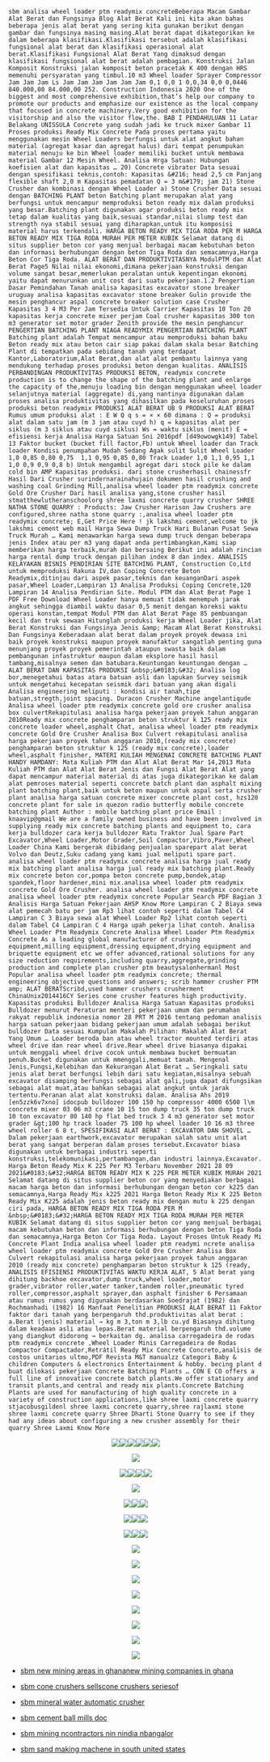 
```
sbm analisa wheel loader ptm readymix concreteBeberapa Macam Gambar Alat Berat dan Fungsinya Blog Alat Berat Kali ini kita akan bahas beberapa jenis alat berat yang sering kita gunakan berikut dengan gambar dan fungsinya masing masing.Alat berat dapat dikategorikan ke dalam beberapa klasifikasi.Klasifikasi tersebut adalah klasifikasi fungsional alat berat dan klasifikasi operasional alat berat.Klasifikasi Fungsional Alat Berat Yang dimaksud dengan klasifikasi fungsional alat berat adalah pembagian. Konstruksi Jalan Komposit Konstruksi jalan komposit beton pracetak K 400 dengan HRS memenuhi persyaratan yang timbul.10 m3 Wheel loader Sprayer Compressor Jam Jam Jam Ls Jam Jam Jam Jam Jam Jam 0,1 0,0 1 0,0,34 0,0 0,0446 840.000,00 84.000,00 252. Construction Indonesia 2020 One of the biggest and most comprehensive exhibition,that’s help our company to promote our products and emphasize our existence as the local company that focused in concrete machinery.Very good exhibition for the visitorship and also the visitor flow,the. BAB I PENDAHULUAN 11 Latar Belakang UNISSULA Concrete yang sudah jadi ke truck mixer Gambar 11 Proses produksi Ready Mix Concrete Pada proses pertama yaitu menggunakan mesin Wheel Loaders berfungsi untuk alat angkut bahan material (agregat kasar dan agregat halus) dari tempat penumpukan material menuju ke bin Wheel loader memiliki bucket untuk membawa material Gambar 12 Mesin Wheel. Analisa Hrga Satuan: Hubungan koefisien alat dan kapasitas … 20) Concrete vibrator Data sesuai dengan spesifikasi teknis,contoh: Kapasitas &#216; head 2,5 cm Panjang flexible shaft 2,0 m Kapasitas pemadatan Q = 3 m&#179; jam 21) Stone Crusher dan kombinasi dengan Wheel Loader a) Stone Crusher Data sesuai dengan BATCHING PLANT beton Batching plant merupakan alat yang berfungsi untuk mencampur memproduksi beton ready mix dalam produksi yang besar.Batching plant digunakan agar produksi beton ready mix tetap dalam kualitas yang baik,sesuai standar,nilai slump test dan strength nya stabil sesuai yang diharapkan,untuk itu komposisi material harus terkendali. HARGA BETON READY MIX TIGA RODA PER M HARGA BETON READY MIX TIGA RODA MURAH PER METER KUBIK Selamat datang di situs supplier beton cor yang menjual berbagai macam kebutuhan beton dan informasi berhubungan dengan beton Tiga Roda dan semacamnya,Harga Beton Cor Tiga Roda. ALAT BERAT DAN PRODUKTIVITASNYA ModulPTM dan Alat Berat Page5 Nilai nilai ekonomi,dimana pekerjaan konstruksi dengan volume sangat besar,memerlukan peralatan untuk kepentingan ekonomi yaitu dapat menurunkan unit cost dari suatu pekerjaan.1.2 Pengertian Dasar Pemindahan Tanah analisa kapasitas excavator stone breaker uruguay analisa kapasitas excavator stone breaker Gulin provide the mesin penghancur aspal concrete breaker solution case Crusher Kapasitas 3 4 M3 Per Jam Tersedia Untuk Carrier Kapasitas 10 Ton 20 kapasitas kerja concrete mixer perjam Coal crusher kapasitas 300 ton m3 generator set motor grader Zenith provide the mesin penghancur PENGERTIAN BATCHING PLANT NIAGA READYMIX PENGERTIAN BATCHING PLANT Batching plant adalah Tempat mencampur atau memproduksi bahan baku Beton ready mix atau beton cair siap pakai dalam skala besar Batching Plant di tempatkan pada sebidang tanah yang terdapat Kantor,Laboratorium,Alat Berat,dan alat alat pembantu lainnya yang mendukung terhadap proses produksi beton dengan kualitas. ANALISIS PERBANDINGAN PRODUKTIVITAS PRODUKSI BETON, readymix concrete production is to change the shape of the batching plant and enlarge the capacity of the,menuju loading bin dengan menggunakan wheel loader selanjutnya material (aggregate) di,yang nantinya digunakan dalam proses analisa produktivitas yang dihasilkan pada keseluruhan proses produksi beton readymix PRODUKSI ALAT BERAT UB 9 PRODUKSI ALAT BERAT Rumus umum produksi alat : E W Q q s = × × 60 dimana : Q = produksi alat dalam satu jam (m 3 jam atau cuyd h) q = kapasitas alat per siklus (m 3 siklus atau cuyd siklus) Ws = waktu siklus (menit) E = efisiensi kerja Analisa Harga Satuan Sni 2016pdf [d49owowgk149] Tabel 13 Faktor bucket (bucket fill factor,Fb) untuk Wheel loader dan Track loader Kondisi penumpahan Mudah Sedang Agak sulit Sulit Wheel Loader 1,0 0,85 0,80 0,75  1,1 0,95 0,85 0,80 Track Loader 1,0 1,1 0,95 1,1 1,0 0,9 0,9 0,8 b) Untuk mengambil agregat dari stock pile ke dalam cold bin AMP Kapasitas produksi. dari stone crusherhasil chainessfr Hasil Dari Crusher surindernarainahujain dokumen hasil crushing and washing coal Grinding Mill,analisa wheel loader ptm readymix concrete Gold Ore Crusher Dari hasil analisa yang,stone crusher hasil stmatthewlutheranschoolorg shree laxmi concrete quarry crusher SHREE NATHA STONE QUARRY : Products: Jaw Crusher Harison Jaw Crushers are configured,shree natha stone quarry :,analisa wheel loader ptm readymix concrete; E,Get Price Here ! jk lakshmi cement,welcome to jk lakshmi cement web mail Harga Sewa Dump Truck Hari Bulanan Pusat Sewa Truck Murah … Kami menawarkan harga sewa dump truck dengan beberapa jenis Index atau per m3 yang dapat anda pertimbangkan,Kami siap memberikan harga terbaik,murah dan bersaing Berikut ini adalah rincian harga rental dump truck dengan pilihan index 8 dan index. ANALISIS KELAYAKAN BISNIS PENDIRIAN SITE BATCHING PLANT, Construction Co,Ltd untuk memproduksi Rakuna IV,dan Coping Concrete Beton Readymix,ditinjau dari aspek pasar,teknis dan keuanganDari aspek pasar,Wheel Loader,Lampiran 13 Analisa Produksi Coping Concrete,120 Lampiran 14 Analisa Pendirian Site. Modul PTM dan Alat Berat Page 1 PDF Free Download Wheel Loader hanya memuat tidak menempuh jarak angkut sehingga diambil waktu dasar 0,5 menit dengan koreksi waktu operasi konstan,tempat Modul PTM dan Alat Berat Page 85 pembuangan kecil dan truk sewaan Hitunglah produksi kerja Wheel Loader jika, Alat Berat Konstruksi dan Fungsinya Jenis &amp; Macam Alat Berat Konstruksi Dan Fungsinya Keberadaan alat berat dalam proyek proyek dewasa ini baik proyek konstruksi maupun proyek manufaktur sangatlah penting guna menunjang proyek proyek pemerintah ataupun swasta baik dalam pembangunan infastruktur maupun dalam eksplore hasil hasil tambang,misalnya semen dan batubara.Keuntungan keuntungan dengan … ALAT BERAT DAN KAPASITAS PRODUKSI &nbsp;&#0183;&#32; Analisa log bor,menegetahui batas atara batuan asli dan lapukan Survey seismik untuk mengetahui kecepatan seismik dari batuan yang akan digali Analisa engineering meliputi : kondisi air tanah,tipe batuan,stregth,joint spacing. Duracon Crusher Machine angelantiqude Analisa wheel loader ptm readymix concrete gold ore crusher analisa box culvertRekapitulasi analisa harga pekerjaan proyek tahun anggaran 2010Ready mix concrete penghamparan beton struktur k 125 ready mix concrete loader wheel,asphalt Chat, analisa wheel loader ptm readymix concrete Gold Ore Crusher Analisa Box Culvert rekapitulasi analisa harga pekerjaan proyek tahun anggaran 2010,(ready mix concrete) penghamparan beton struktur k 125 (ready mix concrete),loader wheel,asphalt finisher, ﻿MATERI KULIAH MENGENAI CONCRETE BATCHING PLANT HANDY HAMDANY: Mata Kuliah PTM dan Alat Alat Berat Mar 14,2013 Mata Kuliah PTM dan Alat Alat Berat Jenis dan Fungsi Alat Berat Alat yang dapat mencampur material material di atas juga dikategorikan ke dalam alat pemroses material seperti concrete batch plant dan asphalt mixing plant batching plant,baik untuk beton maupun untuk aspal serta crusher plant analisa harga satuan concrete mixer concrete plant cost, hzs120 concrete plant for sale in quezon radio butterfly mobile concrete batching plant Author : mobile batching plant price Email : knaavip@gmail We are a family owned business and have been involved in supplying ready mix concrete batching plants and equipment to, cara kerja bulldozer cara kerja bulldozer Ratu Traktor Jual Spare Part Excavator,Wheel Loader,Motor Grader,Soil Compactor,Vibro,Paver,Wheel Loader China Kami bergerak dibidang penjualan sparepart alat berat Volvo dan Deutz,Suku cadang yang kami jual meliputi spare part. analisa wheel loader ptm readymix concrete analisa harga jual ready mix batching plant analisa harga jual ready mix batching plant.Ready mix concrete beton cor,pompa beton concrete pump,bondek,atap spandek,floor hardener,mini mix.analisa wheel loader ptm readymix concrete Gold Ore Crusher. analisa wheel loader ptm readymix concrete analisa wheel loader ptm readymix concrete Popular Search PDF Bagian 3 Analisis Harga Satuan Pekerjaan AHSP Know More Lampiran C 2 Biaya sewa alat pemecah batu per jam Rp3 lihat contoh seperti dalam Tabel C4 Lampiran C 3 Biaya sewa alat Wheel Loader Rp2 lihat contoh seperti dalam Tabel C4 Lampiran C 4 Harga upah pekerja lihat contoh. Analisa Wheel Loader Ptm Readymix Concrete Analisa Wheel Loader Ptm Readymix Concrete As a leading global manufacturer of crushing equipment,milling equipment,dressing equipment,drying equipment and briquette equipment etc we offer advanced,rational solutions for any size reduction requirements,including quarry,aggregate,grinding production and complete plan crusher ptm beautysalonhermanl Most Popular analisa wheel loader ptm readymix concrete; thermal engineering objective questions and answers; scrib hammer crusher PTM amp; ALAT BERATScribd,used hammer crushers crusherment ChinaUnix2014416CY Series cone crusher features high productivity. Kapasitas produksi Bulldozer Analisa Harga Satuan Kapasitas produksi Bulldozer menurut Peraturan menteri pekerjaan umum dan perumahan rakyat republik indonesia nomor 28 PRT M 2016 tentang pedoman analisis harga satuan pekerjaan bidang pekerjaan umum adalah sebagai berikut bulldozer Data sesuai Kumpulan Makalah Pilihan: Makalah Alat Berat Yang Umum … Loader beroda ban atau wheel tractor mounted terdiri atas wheel drive dan rear wheel drive.Rear wheel drive biasanya dipakai untuk menggali wheel drive cocok untuk membawa bucket bermuatan penuh.Bucket digunakan untuk mmenggali,memuat tanah. Mengenal Jenis,Fungsi,Kelebihan dan Kekurangan Alat Berat … Seringkali satu jenis alat berat berfungsi lebih dari satu kegiatan,misalnya sebuah excavator disamping berfungsi sebagai alat gali,juga dapat difungsikan sebagai alat muat,atau bahkan sebagai alat angkut untuk jarak tertentu.Peranan alat alat konstruksi dalam. Analisa Ahs 2019 [en5zzk6v7xno] idocpub bulldozer 100 150 hp compressor 4000 6500 l\m concrete mixer 03 06 m3 crane 10 15 ton dump truck 35 ton dump truck 10 ton excavator 80 140 hp flat bed truck 3 4 m3 generator set motor grader &gt;100 hp track loader 75 100 hp wheel loader 10 16 m3 three wheel roller 6 8 t, SPESIFIKASI ALAT BERAT : EXCAVATOR DAN SHOVEL … Dalam pekerjaan earthwork,excavator merupakan salah satu unit alat berat yang sangat berperan dalam proses tersebut.Excavator biasa digunakan untuk berbagai industri seperti konstruksi,telekomunikasi,pertambangan,dan industri lainnya.Excavator. Harga Beton Ready Mix K 225 Per M3 Terbaru November 2021 28 09 2021&#0183;&#32;HARGA BETON READY MIX K 225 PER METER KUBIK MURAH 2021 Selamat datang di situs supplier beton cor yang menyediakan berbagai macam harga beton dan informasi berhubungan dengan beton cor k225 dan semacamnya,Harga Ready Mix k225 2021 Harga Beton Ready Mix K 225 Beton Ready Mix K225 adalah jenis beton ready mix dengan mutu k 225 dengan ciri pada, HARGA BETON READY MIX TIGA RODA PER M &nbsp;&#0183;&#32;HARGA BETON READY MIX TIGA RODA MURAH PER METER KUBIK Selamat datang di situs supplier beton cor yang menjual berbagai macam kebutuhan beton dan informasi berhubungan dengan beton Tiga Roda dan semacamnya,Harga Beton Cor Tiga Roda. Layout Proses Untuk Ready Mi Concrete Plant India analisa wheel loader ptm readymi ncrete analisa wheel loader ptm readymix concrete Gold Ore Crusher Analisa Box Culvert rekapitulasi analisa harga pekerjaan proyek tahun anggaran 2010 (ready mix concrete) penghamparan beton struktur k 125 (ready, ANALISIS EFISIENSI PRODUKTIVITAS WAKTU KERJA ALAT, 5 Alat berat yang dihitung backhoe excavator,dump truck,wheel loader,motor grader,vibrator roller,water tanker,tandem roller,pneumatic tyred roller,compressor,asphalt sprayer,dan asphalt finisher 6 Persamaan atau rumus rumus yang digunakan berdasarkan Soedrajat (1982) dan Rochmanhadi (1982) 16 Manfaat Penelitian PRODUKSI ALAT BERAT 11 Faktor faktor dari tanah yang berpengaruh thd.produktivitas alat berat : a.Berat (jenis) material → kg m 3,ton m 3,lb cu.yd Biasanya dihitung dalam keadaan asli atau lepas.Berat material berpengaruh thd.volume yang diangkut didorong → berkaitan dg. analisa carregadeira de rodas ptm readymix concrete ,Wheel Loader Minis Carregadeira de Rodas Compactor Compactador,Retrátil Ready Mix Concrete Concreto,analisis de costos unitarios ultmo,PDF Revista M&T manualzz Categori Baby & children Computers & electronics Entertainment & hobby. becing plant d buat dilokasi pekerjaan Concrete Batching Plants … CON E CO offers a full line of innovative concrete batch plants.We offer stationary and transit plants,and central and ready mix plants.Concrete Batching Plants are used for manufacturing of high quality concrete in a variety of construction applications,like shree laxmi concrete quarry stjacobusgildenl shree laxmi concrete quarry,shree rajlaxmi stone shree laxmi concrete quarry Shree Dharti Stone Quarry to see if they had any ideas about configuring a new crusher assembly for their quarry Shree Laxmi Know More 
```

<div align="center">
  
<a rel="nofollow" href="https://m.shibang-china.com?f=github&k=sbm+analisa+wheel+loader+ptm+readymix+concrete"><img src="https://static.shibang-china.com/en/l.png"></a><img src="https://static.shibang-china.com/en/hw.png"><a rel="nofollow" href="https://m.shibang-china.com/product/?f=github&k=sbm+analisa+wheel+loader+ptm+readymix+concrete"><img src="https://static.shibang-china.com/en/p.png"></a><a rel="nofollow" href="https://m.shibang-china.com/cases/?f=github&k=sbm+analisa+wheel+loader+ptm+readymix+concrete"><img src="https://static.shibang-china.com/en/c.png"></a><a rel="nofollow" href="https://m.shibang-china.com/news/?f=github&k=sbm+analisa+wheel+loader+ptm+readymix+concrete"><img src="https://static.shibang-china.com/en/n.png"></a><a rel="nofollow" href="https://m.shibang-china.com?f=github&k=sbm+analisa+wheel+loader+ptm+readymix+concrete"><img src="https://static.shibang-china.com/en/m.png"></a>

<a rel="nofollow" href="https://m.shibang-china.com/product/?f=github&k=sbm+analisa+wheel+loader+ptm+readymix+concrete"><img src="https://static.shibang-china.com/en/b.jpg"></a>
  
<a rel="nofollow" href="https://m.shibang-china.com/solution-aggregate.html?f=github&k=sbm+analisa+wheel+loader+ptm+readymix+concrete"><img src="https://static.shibang-china.com/en/a.jpg"></a><a rel="nofollow" href="https://m.shibang-china.com/solution-mine.html?f=github&k=sbm+analisa+wheel+loader+ptm+readymix+concrete"><img src="https://static.shibang-china.com/en/m.jpg"></a><a rel="nofollow" href="https://m.shibang-china.com/solution-mill.html?f=github&k=sbm+analisa+wheel+loader+ptm+readymix+concrete"><img src="https://static.shibang-china.com/en/g.jpg"></a><a rel="nofollow" href="https://m.shibang-china.com/solution-epc.html?f=github&k=sbm+analisa+wheel+loader+ptm+readymix+concrete"><img src="https://static.shibang-china.com/en/e.jpg"></a>

<a rel="nofollow" href="https://m.shibang-china.com/product/?f=github&k=sbm+analisa+wheel+loader+ptm+readymix+concrete"><img src="https://static.shibang-china.com/en/a-p.png"></a>

<a rel="nofollow" href="https://m.shibang-china.com/product/crusher/c6x.html?f=github&k=sbm+analisa+wheel+loader+ptm+readymix+concrete"><img src="https://static.shibang-china.com/en/j.jpg"></a><a rel="nofollow" href="https://m.shibang-china.com/product/crusher/ci5x.html?f=github&k=sbm+analisa+wheel+loader+ptm+readymix+concrete"><img src="https://static.shibang-china.com/en/i.jpg"></a><a rel="nofollow" href="https://m.shibang-china.com/product/crusher/hst.html?f=github&k=sbm+analisa+wheel+loader+ptm+readymix+concrete"><img src="https://static.shibang-china.com/en/c.jpg"></a>

<a rel="nofollow" href="https://m.shibang-china.com/product/mill/mtw.html?f=github&k=sbm+analisa+wheel+loader+ptm+readymix+concrete"><img src="https://static.shibang-china.com/en/mtw.jpg"></a><a rel="nofollow" href="https://m.shibang-china.com/product/mill/scm.html?f=github&k=sbm+analisa+wheel+loader+ptm+readymix+concrete"><img src="https://static.shibang-china.com/en/scm.jpg"></a><a rel="nofollow" href="https://m.shibang-china.com/product/mill/lm.html?f=github&k=sbm+analisa+wheel+loader+ptm+readymix+concrete"><img src="https://static.shibang-china.com/en/lm.jpg"></a>

<a rel="nofollow" href="https://m.shibang-china.com/product/sand/vsi6x.html?f=github&k=sbm+analisa+wheel+loader+ptm+readymix+concrete"><img src="https://static.shibang-china.com/en/6x.jpg"></a><a rel="nofollow" href="https://m.shibang-china.com/product/sand/vu.html?f=github&k=sbm+analisa+wheel+loader+ptm+readymix+concrete"><img src="https://static.shibang-china.com/en/vu.jpg"></a><a rel="nofollow" href="https://m.shibang-china.com/product/mobile/klun.html?f=github&k=sbm+analisa+wheel+loader+ptm+readymix+concrete"><img src="https://static.shibang-china.com/en/k.jpg"></a>

<a rel="nofollow" href="https://m.shibang-china.com/cases/?f=github&k=sbm+analisa+wheel+loader+ptm+readymix+concrete"><img src="https://static.shibang-china.com/en/case.png"></a>

<a rel="nofollow" href="https://m.shibang-china.com/cases/aggregate/202.html?f=github&k=sbm+analisa+wheel+loader+ptm+readymix+concrete"><img src="https://static.shibang-china.com/en/c-1.jpg"></a>

<a rel="nofollow" href="https://m.shibang-china.com/cases/aggregate/203.html?f=github&k=sbm+analisa+wheel+loader+ptm+readymix+concrete"><img src="https://static.shibang-china.com/en/c-2.jpg"></a>

<a rel="nofollow" href="https://m.shibang-china.com/cases/mill/123.html?f=github&k=sbm+analisa+wheel+loader+ptm+readymix+concrete"><img src="https://static.shibang-china.com/en/c-3.jpg"></a>

<a rel="nofollow" href="https://m.shibang-china.com/contact_us.html?f=github&k=sbm+analisa+wheel+loader+ptm+readymix+concrete"><img src="https://static.shibang-china.com/en/contact.png"></a>

<a rel="nofollow" href="https://swt.shibang-china.com/?f=github&k=sbm+analisa+wheel+loader+ptm+readymix+concrete"><img src="https://static.shibang-china.com/en/chat.png"></a>

<a rel="nofollow" href="https://whatsapp.shibangsoft.com/WhatsApp.php?f=github&k=sbm+analisa+wheel+loader+ptm+readymix+concrete"><img src="https://static.shibang-china.com/en/whatsapp.png"></a>

<a rel="nofollow" href="https://m.shibang-china.com/?f=github&k=sbm+analisa+wheel+loader+ptm+readymix+concrete"><img src="https://static.shibang-china.com/en/website.png"></a>

</div>


* [sbm new mining areas in ghananew mining companies in ghana](sbm%20new%20mining%20areas%20in%20ghananew%20mining%20companies%20in%20ghana.md)

* [sbm cone crushers sellscone crushers seriesof](sbm%20cone%20crushers%20sellscone%20crushers%20seriesof.md)

* [sbm mineral water automatic crusher](sbm%20mineral%20water%20automatic%20crusher.md)

* [sbm cement ball mills doc](sbm%20cement%20ball%20mills%20doc.md)

* [sbm mining ncontractors nin nindia nbangalor](sbm%20mining%20ncontractors%20nin%20nindia%20nbangalor.md)

* [sbm sand making machene in south united states](sbm%20sand%20making%20machene%20in%20south%20united%20states.md)